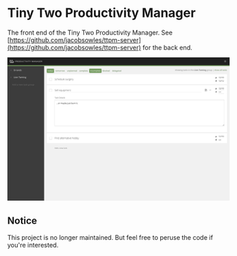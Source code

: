 # Tiny Two Productivity Manager
The front end of the Tiny Two Productivity Manager. See [https://github.com/jacobsowles/ttpm-server](https://github.com/jacobsowles/ttpm-server) for the back end.

![Group Tasks page screenshot](/screenshots/group-tasks.png?raw=true "Desktop")

## Notice

This project is no longer maintained. But feel free to peruse the code if you're interested.
